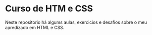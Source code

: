 # Curso de HTM e CSS
<div width="100px">
   Neste repositorio há algums aulas, exercicios e desafios sobre o meu apredizado em HTML e CSS.
</div>
  





